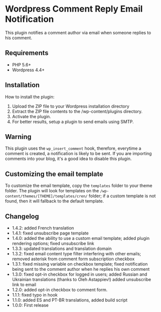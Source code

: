 # Wordpress Comment Reply Email Notification

This plugin notifies a comment author via email when someone replies to his comment.

## Requirements
* PHP 5.6+
* Wordpress 4.4+

## Installation

How to install the plugin:

1. Upload the ZIP file to your Wordpress installation directory
2. Extract the ZIP file contents to the /wp-content/plugins directory.
3. Activate the plugin.
4. For better results, setup a plugin to send emails using SMTP.

## Warning

This plugin uses the `wp_insert_comment` hook, therefore, everytime a comment is created, a notification is likely to be sent. If you are importing comments into your blog, it's a good idea to disable this plugin.

## Customizing the email template

To customize the email template, copy the `templates` folder to your theme folder. The plugin will look for templates on the `/wp-content/themes/[THEME]/templates/cren/` folder; if a custom template is not found, then it will fallback to the default template.

## Changelog
* 1.4.2: added French translation
* 1.4.1: fixed unsubscribe page template
* 1.4.0: added the ability to use a custom email template; added plugin rendering options; fixed unsubscribe link
* 1.3.3: updated translations and translation domain
* 1.3.2: fixed email content type filter interfering with other emails; removed asterisk from comment form subscription checkbox
* 1.3.1: fixed missing variable on checkbox template; fixed notification being sent to the comment author when he replies his own comment
* 1.3.0: fixed opt-in checkbox for logged in users; added Russian and Ukrainian translations (thanks to Oleh Astappiev!) added unsubscribe link to email
* 1.2.0: added opt-in checkbox to comment form.
* 1.1.1: fixed typo in hook
* 1.1.0: added ES and PT-BR translations, added build script
* 1.0.0: First release
